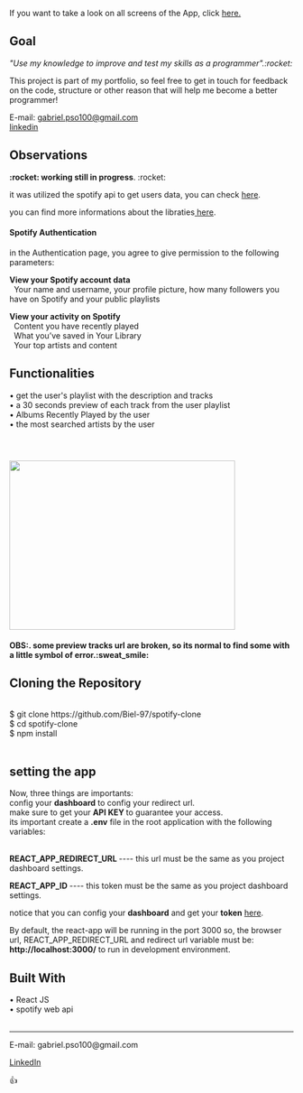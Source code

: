 <p> If you want to take a look on all screens of the App, click <a href="https://spotify---clone.herokuapp.com/" target="_blank">here.</a></p>
<h2>Goal</h2> 
<p><i>"Use my knowledge to improve and test my skills as a programmer".:rocket:</i></p>

<p>This project is part of my portfolio, so feel free to get in touch for feedback on the code, structure or other reason that will help me become a better programmer!</p>

<span>E-mail: <a>gabriel.pso100@gmail.com</a ></span><br>
<span><a target="_blank" href="https://www.linkedin.com/in/gabriel-97-oliveira">linkedin</a></span><br>

<h2>Observations</h2>
<Strong>:rocket: working still in progress</strong>. :rocket:<br>
<p>it was utilized the spotify api to get users data, you can check <a target="_blank" href="https://github.com/thelinmichael/spotify-web-api-node"> here</a>.</p><p>you can find more informations about the libraties<a target="_blank" href="https://developer.spotify.com/documentation/web-api/libraries/"> here</a>.</p>
<h4>Spotify Authentication</h4>
<p>in the Authentication page, you agree to give permission to the following parameters:</p>

<strong>View your Spotify account data</strong><br>
<span>&nbsp;&nbsp;Your name and username, your profile picture, how many followers you have on Spotify and your public playlists</span>

<strong>View your activity on Spotify</strong><br>
<spa>&nbsp;&nbsp;Content you have recently played</span><br>
<span>&nbsp;&nbsp;What you’ve saved in Your Library</span><br>
<span>&nbsp;&nbsp;Your top artists and content</span><br>
	
<h2>Functionalities</h2>
• get the user's playlist with the description and tracks<br>
• a 30 seconds preview of each track from the user playlist<br>
• Albums Recently Played by the user<br>
• the most searched artists by the user<br><br>

<h1>
<img src="giff-teste.gif" width="400" height="300" alt="">

</h1>
<strong>OBS:. some preview tracks url are broken, so its normal to find some with a little symbol of error.:sweat_smile:</strong>


<br>
<h2>Cloning the Repository</h2><br>
<span>$ git clone https://github.com/Biel-97/spotify-clone</span><br>
<span>$ cd spotify-clone</span><br>
<span>$ npm install</span><br><br>

<h2>setting the app</h2>
Now, three things are importants:<br>
config your <strong>dashboard</strong> to config your redirect url.<br>
make sure to get your <strong>API KEY </strong>to guarantee your access.<br>
its important create a <strong>.env</strong>  file in the root application with the following variables:<br><br>

<strong>REACT_APP_REDIRECT_URL </strong> <i>---- </i>this url must be the same as you project dashboard settings.<br>

<strong>REACT_APP_ID </strong> <i>---- </i>this token must be the same as you project dashboard settings.<br>

 notice that you can config your <strong>dashboard</strong> and get your <strong>token</strong> <a target="_blank" href="https://developer.spotify.com/dashboard/">here</a>.

<p>By default, the react-app will be running in the port 3000 so, the browser url, REACT_APP_REDIRECT_URL and redirect url variable must be: <Strong>http://localhost:3000/</strong> to run in development environment.</p>

<h2>Built With</h2>
<span>• React JS </span><br>
<span>• spotify web api</span><br><br>

<hr>
<span>E-mail: <a>gabriel.pso100@gmail.com</a ></span><br>

<span><a href ="http://www.linkedin.com/in/gabriel-97-oliveira" target="_blank">LinkedIn</a> </span><br>

:thumbsup:
